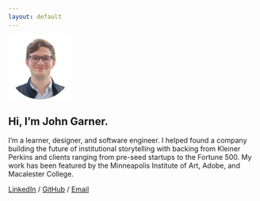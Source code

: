 ```yaml
---
layout: default
---
```


![Headshot](assets/vienna-3.png)

## Hi, I’m John Garner.
I’m a learner, designer, and software engineer. I helped found a company building the future of institutional storytelling with backing from Kleiner Perkins and clients ranging from pre-seed startups to the Fortune 500. My work has been featured by the Minneapolis Institute of Art, Adobe, and Macalester College.

[LinkedIn](https://www.linkedin.com/in/john-garner/) / [GitHub](https://github.com/johngarner) / [Email](mailto:john@garner.io)
